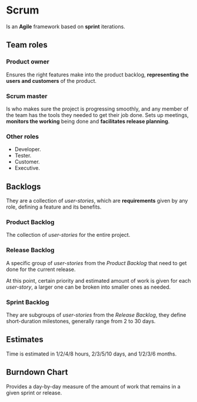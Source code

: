 # Scrum

Is an **Agile** framework based on **sprint** iterations.

## Team roles

### Product owner

Ensures the right features make into the product backlog, **representing the users and customers** of the product.

### Scrum master

Is who makes sure the project is progressing smoothly, and any member of the team has the tools they needed to get their job done. Sets up meetings, **monitors the working** being done and **facilitates release planning**.

### Other roles

* Developer.
* Tester.
* Customer.
* Executive.

## Backlogs

They are a collection of *user-stories*, which are **requirements** given by any role, defining a feature and its benefits.

### Product Backlog

The collection of *user-stories* for the entire project.

### Release Backlog

A specific group of *user-stories* from the *Product Backlog* that need to get done for the current release.

At this point, certain priority and estimated amount of work is given for each *user-story*, a larger one can be broken into smaller ones as needed.

### Sprint Backlog

They are subgroups of *user-stories* from the *Release Backlog*, they define short-duration milestones, generally range from 2 to 30 days.

## Estimates

Time is estimated in 1/2/4/8 hours, 2/3/5/10 days, and 1/2/3/6 months.

## Burndown Chart

Provides a day-by-day measure of the amount of work that remains in a given sprint or release.
